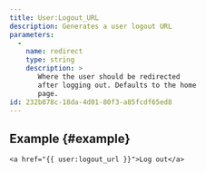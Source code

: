 ```yaml
---
title: User:Logout_URL
description: Generates a user logout URL
parameters:
  -
    name: redirect
    type: string
    description: >
       Where the user should be redirected
       after logging out. Defaults to the home
       page.
id: 232b878c-18da-4d01-80f3-a85fcdf65ed8
---
```

## Example {#example}

```
<a href="{{ user:logout_url }}">Log out</a>
```
